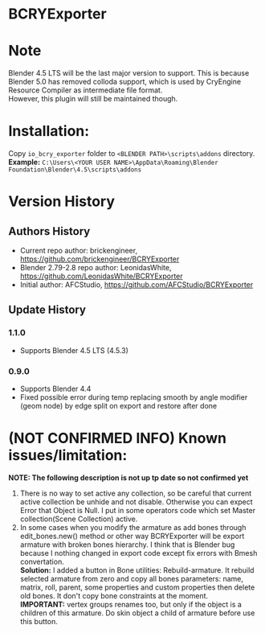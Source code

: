 # BCRYExporter
# Note
Blender 4.5 LTS will be the last major version to support. This is because Blender 5.0 has removed colloda support, which is used by CryEngine Resource Compiler as intermediate file format.<br/>
However, this plugin will still be maintained though.

# Installation:
Copy `io_bcry_exporter` folder to `<BLENDER PATH>\scripts\addons` directory.<br>
<b>Example:</b> `C:\Users\<YOUR USER NAME>\AppData\Roaming\Blender Foundation\Blender\4.5\scripts\addons`

# Version History
## Authors History
* Current repo author: brickengineer, https://github.com/brickengineer/BCRYExporter
* Blender 2.79-2.8 repo author: LeonidasWhite, https://github.com/LeonidasWhite/BCRYExporter
* Initial author: AFCStudio, https://github.com/AFCStudio/BCRYExporter

## Update History
### 1.1.0
* Supports Blender 4.5 LTS (4.5.3)
### 0.9.0
* Supports Blender 4.4
* Fixed possible error during temp replacing smooth by angle modifier (geom node) by edge split on export and restore after done

# (NOT CONFIRMED INFO) Known issues/limitation:
<b>NOTE: The following description is not up tp date so not confirmed yet</b>
1) There is no way to set active any collection, so be careful that current active collection be unhide and not disable. Otherwise you can expect Error that Object is Null. I put in some operators code which set Master collection(Scene Collection) active.
2) In some cases when you modify the armature as add bones through edit_bones.new() method or other way BCRYExporter will be export armature with broken bones hierarchy. I think that is Blender bug because I nothing changed in export code except fix errors with Bmesh convertation. <br> <b>Solution:</b> I added a button in Bone utilities: Rebuild-armature. It rebuild selected armature from zero and copy all bones parameters: name, matrix, roll, parent, some properties and custom properties then delete old bones. It don't copy bone constraints at the moment.<br> <b>IMPORTANT:</b> vertex groups renames too, but only if the object is a children of this armature. Do skin object a child of armature before use this button.
